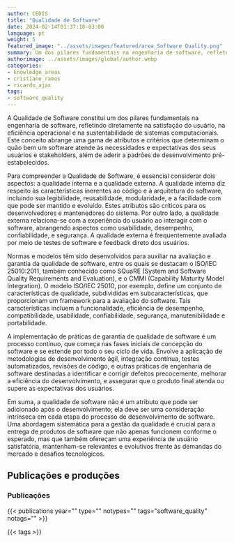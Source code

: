 ```yaml
---
author: CEDIS
title: "Qualidade de Software"
date: 2024-02-14T01:37:18-03:00
language: pt
weight: 5
featured_image: "../assets/images/featured/area_Software Quality.png"
summary: Um dos pilares fundamentais na engenharia de software, reflete diretamente na satisfação do usuário, na eficiência operacional e na sustentabilidade de sistemas computacionais. 
authorimage: ../assets/images/global/author.webp
categories:
- knowledge_areas
- cristiane_ramos
- ricardo_ajax
tags: 
- software_quality
---
```


A Qualidade de Software constitui um dos pilares fundamentais na engenharia de software, refletindo diretamente na satisfação do usuário, na eficiência operacional e na sustentabilidade de sistemas computacionais. Este conceito abrange uma gama de atributos e critérios que determinam o quão bem um software atende às necessidades e expectativas dos seus usuários e stakeholders, além de aderir a padrões de desenvolvimento pré-estabelecidos.

Para compreender a Qualidade de Software, é essencial considerar dois aspectos: a qualidade interna e a qualidade externa. A qualidade interna diz respeito às características inerentes ao código e à arquitetura do software, incluindo sua legibilidade, reusabilidade, modularidade, e a facilidade com que pode ser mantido e evoluído. Estes atributos são críticos para os desenvolvedores e mantenedores do sistema. Por outro lado, a qualidade externa relaciona-se com a experiência do usuário ao interagir com o software, abrangendo aspectos como usabilidade, desempenho, confiabilidade, e segurança. A qualidade externa é frequentemente avaliada por meio de testes de software e feedback direto dos usuários.

Normas e modelos têm sido desenvolvidos para auxiliar na avaliação e garantia da qualidade de software, entre os quais se destacam o ISO/IEC 25010:2011, também conhecido como SQuaRE (System and Software Quality Requirements and Evaluation), e o CMMI (Capability Maturity Model Integration). O modelo ISO/IEC 25010, por exemplo, define um conjunto de características de qualidade, subdivididas em subcaracterísticas, que proporcionam um framework para a avaliação do software. Tais características incluem a funcionalidade, eficiência de desempenho, compatibilidade, usabilidade, confiabilidade, segurança, manutenibilidade e portabilidade.

A implementação de práticas de garantia de qualidade de software é um processo contínuo, que começa nas fases iniciais de concepção do software e se estende por todo o seu ciclo de vida. Envolve a aplicação de metodologias de desenvolvimento ágil, integração contínua, testes automatizados, revisões de código, e outras práticas de engenharia de software destinadas a identificar e corrigir defeitos precocemente, melhorar a eficiência do desenvolvimento, e assegurar que o produto final atenda ou supere as expectativas dos usuários.

Em suma, a qualidade de software não é um atributo que pode ser adicionado após o desenvolvimento; ela deve ser uma consideração intrínseca em cada etapa do processo de desenvolvimento de software. Uma abordagem sistemática para a gestão da qualidade é crucial para a entrega de produtos de software que não apenas funcionem conforme o esperado, mas que também ofereçam uma experiência de usuário satisfatória, mantenham-se relevantes e evolutivos frente às demandas do mercado e desafios tecnológicos.

## Publicações e produções
### Publicações

{{< publications year="" type="" notypes="" tags="software_quality" notags="" >}}

{{< tags >}}